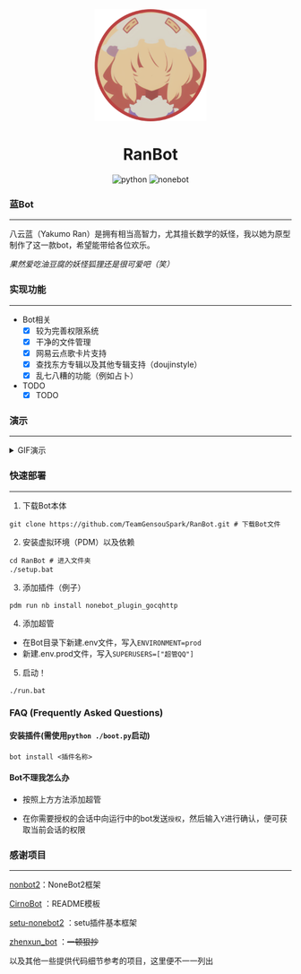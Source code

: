<div align=center>
  <img width=200 src="doc/image/Avatar.png"  alt="image"/>
  <h1 align="center">RanBot</h1> 
</div>
<div align=center>
  <img src="https://img.shields.io/badge/python-3.8+-blue" alt="python">
  <img src="https://img.shields.io/badge/nonebot-2-red" alt="nonebot">
</div>




### 蓝Bot

---

八云蓝（Yakumo Ran）是拥有相当高智力，尤其擅长数学的妖怪，我以她为原型制作了这一款bot，希望能带给各位欢乐。

*果然爱吃油豆腐的妖怪狐狸还是很可爱吧（笑）*

### 实现功能

---

+ Bot相关
  + [x] 较为完善权限系统
  + [x] 干净的文件管理
  + [x] 网易云点歌卡片支持
  + [x] 查找东方专辑以及其他专辑支持（doujinstyle）
  + [x] 乱七八糟的功能（例如占卜）

+ TODO
  + [x] TODO

### 演示

---

<details>
<summary>GIF演示</summary>

to do

</details>

### 快速部署

---
1. 下载Bot本体

```shell
git clone https://github.com/TeamGensouSpark/RanBot.git # 下载Bot文件
```

2. 安装虚拟环境（PDM）以及依赖

```shell
cd RanBot # 进入文件夹
./setup.bat
```

3. 添加插件（例子）

```shell
pdm run nb install nonebot_plugin_gocqhttp
```

4. 添加超管

 - 在Bot目录下新建.env文件，写入`ENVIRONMENT=prod`
 - 新建.env.prod文件，写入`SUPERUSERS=["超管QQ"]`

5. 启动！

```shell
./run.bat
```

### FAQ (Frequently Asked Questions)

#### 安装插件(需使用`python ./boot.py`启动)

```shell
bot install <插件名称>
```

#### Bot不理我怎么办

 - 按照上方方法添加超管

 - 在你需要授权的会话中向运行中的bot发送`授权`，然后输入`Y`进行确认，便可获取当前会话的权限



### 感谢项目

---

[nonbot2](https://github.com/nonebot/nonebot2)：NoneBot2框架

[CirnoBot](https://github.com/summerkirakira/CirnoBot) ：README模板

[setu-nonebot2](https://github.com/yuban10703/setu-nonebot2) ：setu插件基本框架

[zhenxun_bot](https://github.com/HibiKier/zhenxun_bot) ：~~一顿狠抄~~

以及其他一些提供代码细节参考的项目，这里便不一一列出
